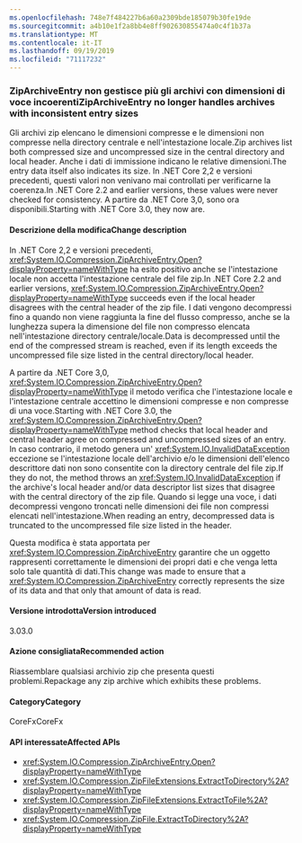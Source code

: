 ```yaml
---
ms.openlocfilehash: 748e7f484227b6a60a2309bde185079b30fe19de
ms.sourcegitcommit: a4b10e1f2a8bb4e8ff902630855474a0c4f1b37a
ms.translationtype: MT
ms.contentlocale: it-IT
ms.lasthandoff: 09/19/2019
ms.locfileid: "71117232"
---
```

### <a name="ziparchiveentry-no-longer-handles-archives-with-inconsistent-entry-sizes"></a><span data-ttu-id="70edb-101">ZipArchiveEntry non gestisce più gli archivi con dimensioni di voce incoerenti</span><span class="sxs-lookup"><span data-stu-id="70edb-101">ZipArchiveEntry no longer handles archives with inconsistent entry sizes</span></span>

<span data-ttu-id="70edb-102">Gli archivi zip elencano le dimensioni compresse e le dimensioni non compresse nella directory centrale e nell'intestazione locale.</span><span class="sxs-lookup"><span data-stu-id="70edb-102">Zip archives list both compressed size and uncompressed size in the central directory and local header.</span></span>  <span data-ttu-id="70edb-103">Anche i dati di immissione indicano le relative dimensioni.</span><span class="sxs-lookup"><span data-stu-id="70edb-103">The entry data itself also indicates its size.</span></span>  <span data-ttu-id="70edb-104">In .NET Core 2,2 e versioni precedenti, questi valori non venivano mai controllati per verificarne la coerenza.</span><span class="sxs-lookup"><span data-stu-id="70edb-104">In .NET Core 2.2 and earlier versions, these values were never checked for consistency.</span></span> <span data-ttu-id="70edb-105">A partire da .NET Core 3,0, sono ora disponibili.</span><span class="sxs-lookup"><span data-stu-id="70edb-105">Starting with .NET Core 3.0, they now are.</span></span>

#### <a name="change-description"></a><span data-ttu-id="70edb-106">Descrizione della modifica</span><span class="sxs-lookup"><span data-stu-id="70edb-106">Change description</span></span>

<span data-ttu-id="70edb-107">In .NET Core 2,2 e versioni precedenti, <xref:System.IO.Compression.ZipArchiveEntry.Open?displayProperty=nameWithType> ha esito positivo anche se l'intestazione locale non accetta l'intestazione centrale del file zip.</span><span class="sxs-lookup"><span data-stu-id="70edb-107">In .NET Core 2.2 and earlier versions, <xref:System.IO.Compression.ZipArchiveEntry.Open?displayProperty=nameWithType> succeeds even if the local header disagrees with the central header of the zip file.</span></span> <span data-ttu-id="70edb-108">I dati vengono decompressi fino a quando non viene raggiunta la fine del flusso compresso, anche se la lunghezza supera la dimensione del file non compresso elencata nell'intestazione directory centrale/locale.</span><span class="sxs-lookup"><span data-stu-id="70edb-108">Data is decompressed until the end of the compressed stream is reached, even if its length exceeds the uncompressed file size listed in the central directory/local header.</span></span>

<span data-ttu-id="70edb-109">A partire da .NET Core 3,0, <xref:System.IO.Compression.ZipArchiveEntry.Open?displayProperty=nameWithType> il metodo verifica che l'intestazione locale e l'intestazione centrale accettino le dimensioni compresse e non compresse di una voce.</span><span class="sxs-lookup"><span data-stu-id="70edb-109">Starting with .NET Core 3.0, the <xref:System.IO.Compression.ZipArchiveEntry.Open?displayProperty=nameWithType> method checks that local header and central header agree on compressed and uncompressed sizes of an entry.</span></span>  <span data-ttu-id="70edb-110">In caso contrario, il metodo genera un' <xref:System.IO.InvalidDataException> eccezione se l'intestazione locale dell'archivio e/o le dimensioni dell'elenco descrittore dati non sono consentite con la directory centrale del file zip.</span><span class="sxs-lookup"><span data-stu-id="70edb-110">If they do not, the method throws an <xref:System.IO.InvalidDataException> if the archive's local header and/or data descriptor list sizes that disagree with the central directory of the zip file.</span></span> <span data-ttu-id="70edb-111">Quando si legge una voce, i dati decompressi vengono troncati nelle dimensioni dei file non compressi elencati nell'intestazione.</span><span class="sxs-lookup"><span data-stu-id="70edb-111">When reading an entry, decompressed data is truncated to the uncompressed file size listed in the header.</span></span>

<span data-ttu-id="70edb-112">Questa modifica è stata apportata per <xref:System.IO.Compression.ZipArchiveEntry> garantire che un oggetto rappresenti correttamente le dimensioni dei propri dati e che venga letta solo tale quantità di dati.</span><span class="sxs-lookup"><span data-stu-id="70edb-112">This change was made to ensure that a <xref:System.IO.Compression.ZipArchiveEntry> correctly represents the size of its data and that only that amount of data is read.</span></span>

#### <a name="version-introduced"></a><span data-ttu-id="70edb-113">Versione introdotta</span><span class="sxs-lookup"><span data-stu-id="70edb-113">Version introduced</span></span>

<span data-ttu-id="70edb-114">3.0</span><span class="sxs-lookup"><span data-stu-id="70edb-114">3.0</span></span>

#### <a name="recommended-action"></a><span data-ttu-id="70edb-115">Azione consigliata</span><span class="sxs-lookup"><span data-stu-id="70edb-115">Recommended action</span></span>

<span data-ttu-id="70edb-116">Riassemblare qualsiasi archivio zip che presenta questi problemi.</span><span class="sxs-lookup"><span data-stu-id="70edb-116">Repackage any zip archive which exhibits these problems.</span></span>

#### <a name="category"></a><span data-ttu-id="70edb-117">Category</span><span class="sxs-lookup"><span data-stu-id="70edb-117">Category</span></span>

<span data-ttu-id="70edb-118">CoreFx</span><span class="sxs-lookup"><span data-stu-id="70edb-118">CoreFx</span></span>

#### <a name="affected-apis"></a><span data-ttu-id="70edb-119">API interessate</span><span class="sxs-lookup"><span data-stu-id="70edb-119">Affected APIs</span></span>

- <xref:System.IO.Compression.ZipArchiveEntry.Open?displayProperty=nameWithType>
- <xref:System.IO.Compression.ZipFileExtensions.ExtractToDirectory%2A?displayProperty=nameWithType>
- <xref:System.IO.Compression.ZipFileExtensions.ExtractToFile%2A?displayProperty=nameWithType>
- <xref:System.IO.Compression.ZipFile.ExtractToDirectory%2A?displayProperty=nameWithType>

<!--

### Affected APIs

`M:System.IO.Compression.ZipArchiveEntry.Open`
`Overload:System.IO.Compression.ZipFileExtensions.ExtractToDirectory%2A`
`Overload:System.IO.Compression.ZipFileExtensions.ExtractToFile%2A`
`Overload:System.IO.Compression.ZipFile.ExtractToDirectory%2A`


-->

